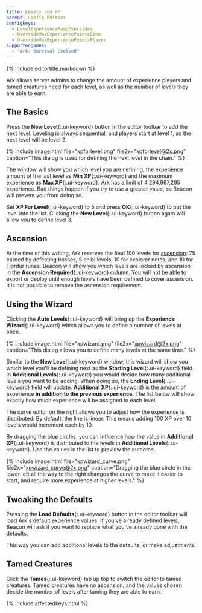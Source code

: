 ```yaml
---
title: Levels and XP
parent: Config Editors
configkeys:
  - LevelExperienceRampOverrides
  - OverrideMaxExperiencePointsDino
  - OverrideMaxExperiencePointsPlayer
supportedgames:
  - "Ark: Survival Evolved"
---
```

{% include editortitle.markdown %}

Ark allows server admins to change the amount of experience players and tamed creatures need for each level, as well as the number of levels they are able to earn.

## The Basics

Press the **New Level**{:.ui-keyword} button in the editor toolbar to add the next level. Leveling is always sequential, and players start at level 1, so the next level will be level 2.

{% include image.html file="xpforlevel.png" file2x="xpforlevel@2x.png" caption="This dialog is used for defining the next level in the chain." %}

The window will show you which level you are defining, the experience amount of the last level as **Min XP**{:.ui-keyword} and the maximum experience as **Max XP**{:.ui-keyword}. Ark has a limit of 4,294,967,295 experience. Bad things happen if you try to use a greater value, so Beacon will prevent you from doing so.

Set **XP For Level**{:.ui-keyword} to 5 and press **OK**{:.ui-keyword} to put the level into the list. Clicking the **New Level**{:.ui-keyword} button again will allow you to define level 3.

## Ascension

At the time of this writing, Ark reserves the final 100 levels for [ascension](https://ark.wiki.gg/wiki/Ascension): 75 earned by defeating bosses, 5 chibi levels, 10 for explorer notes, and 10 for Fjordur runes. Beacon will show you which levels are locked by ascension in the **Ascension Required**{:.ui-keyword} column. You will not be able to export or deploy until enough levels have been defined to cover ascension. It is not possible to remove the ascension requirement.

## Using the Wizard

Clicking the **Auto Levels**{:.ui-keyword} will bring up the **Experience Wizard**{:.ui-keyword} which allows you to define a number of levels at once.

{% include image.html file="xpwizard.png" file2x="xpwizard@2x.png" caption="This dialog allows you to define many levels at the same time." %}

Similar to the **New Level**{:.ui-keyword} window, this wizard will show you which level you'll be defining next as the **Starting Level**{:.ui-keyword} field. In **Additional Levels**{:.ui-keyword} you would decide how many additional levels you want to be adding. When doing so, the **Ending Level**{:.ui-keyword} field will update. **Additional XP**{:.ui-keyword} is the amount of experience **in addition to the previous experience**. The list below will show exactly how much experience will be assigned to each level.

The curve editor on the right allows you to adjust how the experience is distributed. By default, the line is linear. This means adding 100 XP over 10 levels would increment each by 10.

By dragging the blue circles, you can influence how the value in **Additional XP**{:.ui-keyword} is distributed to the levels in **Additional Levels**{:.ui-keyword}. Use the values in the list to preview the outcome.

{% include image.html file="xpwizard_curve.png" file2x="xpwizard_curve@2x.png" caption="Dragging the blue circle in the lower left all the way to the right changes the curve to make it easier to start, and require more experience at higher levels." %}

## Tweaking the Defaults

Pressing the **Load Defaults**{:.ui-keyword} button in the editor toolbar will load Ark's default experience values. If you've already defined levels, Beacon will ask if you want to replace what you've already done with the defaults.

This way you can add additional levels to the defaults, or make adjustments.

## Tamed Creatures

Click the **Tames**{:.ui-keyword} tab up top to switch the editor to tamed creatures. Tamed creatures have no ascension, and the values chosen decide the number of levels after taming they are able to earn.

{% include affectedkeys.html %}
